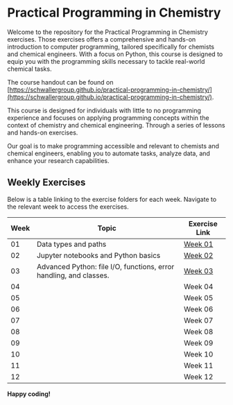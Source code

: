 Practical Programming in Chemistry
==================================

Welcome to the repository for the Practical Programming in Chemistry exercises. Those exercises offers a comprehensive and hands-on introduction to computer programming, tailored specifically for chemists and chemical engineers. With a focus on Python, this course is designed to equip you with the programming skills necessary to tackle real-world chemical tasks.

The course handout can be found on [https://schwallergroup.github.io/practical-programming-in-chemistry/](https://schwallergroup.github.io/practical-programming-in-chemistry/).

This course is designed for individuals with little to no programming experience and focuses on applying programming concepts within the context of chemistry and chemical engineering. Through a series of lessons and hands-on exercises.

Our goal is to make programming accessible and relevant to chemists and chemical engineers, enabling you to automate tasks, analyze data, and enhance your research capabilities.

Weekly Exercises
----------------

Below is a table linking to the exercise folders for each week. Navigate to the relevant week to access the exercises.

| Week | Topic | Exercise Link |
| --- | --- | --- |
| 01 | Data types and paths | [Week 01](week_01) |
| 02 | Jupyter notebooks and Python basics | [Week 02](week_02) |
| 03 | Advanced Python: file I/O, functions, error handling, and classes. | [Week 03](week_03) |
| 04 |  | Week 04 |
| 05 |  | Week 05 |
| 06 |  | Week 06 |
| 07 |  | Week 07 |
| 08 |  | Week 08 |
| 09 | | Week 09 |
| 10 |  | Week 10 |
| 11 |  | Week 11 |
| 12 |  | Week 12 |


**Happy coding!**
